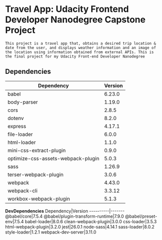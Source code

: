 # Travel App: Udacity Frontend Developer Nanodegree Capstone Project
    This project is a travel app that, obtains a desired trip location & date from the user, and displays weather information and an image of the location using information obtained from external APIs. This is the final project for my Udacity Front-end Developer Nanodegree

## Dependencies

Dependency|Version
----------|-------
babel     |6.23.0
body-parser|1.19.0
cors|2.8.5
dotenv|8.2.0
express|4.17.1
file-loader|6.0.0
html-loader|1.1.0
mini-css-extract-plugin|0.9.0
optimize-css-assets-webpack-plugin|5.0.3
sass|1.26.9
terser-webpack-plugin|3.0.6
webpack|4.43.0
webpack-cli|3.3.12
workbox-webpack-plugin|5.1.3

**DevDependencies**
Dependency|Version
----------|-------
@babel/core|7.5.4
@babel/plugin-transform-runtime|7.9.0
@babel/preset-env|7.5.4
babel-loader|8.0.6
clean-webpack-plugin|3.0.0
css-loader|3.5.3
html-webpack-plugin|3.2.0
jest|26.0.1
node-sass|4.14.1
sass-loader|8.0.2
style-loader|1.2.1
webpack-dev-server|3.11.0